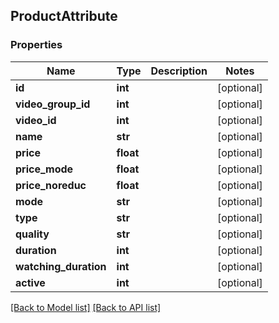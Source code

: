## ProductAttribute

### Properties
Name | Type | Description | Notes
------------ | ------------- | ------------- | -------------
**id** | **int** |  | [optional] 
**video_group_id** | **int** |  | [optional] 
**video_id** | **int** |  | [optional] 
**name** | **str** |  | [optional] 
**price** | **float** |  | [optional] 
**price_mode** | **float** |  | [optional] 
**price_noreduc** | **float** |  | [optional] 
**mode** | **str** |  | [optional] 
**type** | **str** |  | [optional] 
**quality** | **str** |  | [optional] 
**duration** | **int** |  | [optional] 
**watching_duration** | **int** |  | [optional] 
**active** | **int** |  | [optional] 

[[Back to Model list]](#documentation-for-models) [[Back to API list]](#documentation-for-api-endpoints)


